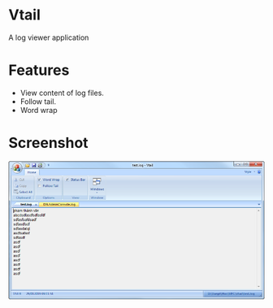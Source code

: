 # Vtail
A log viewer application

# Features
- View content of log files.
- Follow tail.
- Word wrap

# Screenshot
![Screenshot](https://github.com/televisionpham/Vtail/blob/master/screenshots/01.png)
